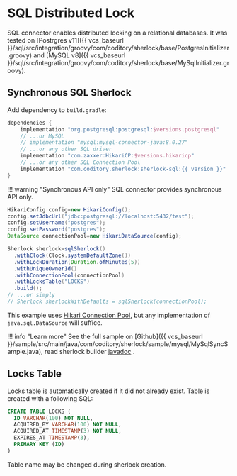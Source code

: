 # SQL Distributed Lock

SQL connector enables distributed locking on a relational databases.
It was tested on [Postrgres v11]({{ vcs_baseurl
}}/sql/src/integration/groovy/com/coditory/sherlock/base/PostgresInitializer.groovy)
and [MySQL v8]({{ vcs_baseurl }}/sql/src/integration/groovy/com/coditory/sherlock/base/MySqlInitializer.groovy).

## Synchronous SQL Sherlock

Add dependency to `build.gradle`:

```groovy
dependencies {
    implementation "org.postgresql:postgresql:$versions.postgresql"
    // ...or MySQL
    // implementation "mysql:mysql-connector-java:8.0.27"
    // ...or any other SQL driver
    implementation "com.zaxxer:HikariCP:$versions.hikaricp"
    // ...or any other SQL Connection Pool
    implementation "com.coditory.sherlock:sherlock-sql:{{ version }}"
}
```

!!! warning "Synchronous API only"
SQL connector provides synchronous API only.

```java
HikariConfig config=new HikariConfig();
config.setJdbcUrl("jdbc:postgresql://localhost:5432/test");
config.setUsername("postgres");
config.setPassword("postgres");
DataSource connectionPool=new HikariDataSource(config);

Sherlock sherlock=sqlSherlock()
  .withClock(Clock.systemDefaultZone())
  .withLockDuration(Duration.ofMinutes(5))
  .withUniqueOwnerId()
  .withConnectionPool(connectionPool)
  .withLocksTable("LOCKS")
  .build();
// ...or simply
// Sherlock sherlockWithDefaults = sqlSherlock(connectionPool);
```

This example uses [Hikari Connection Pool](https://github.com/brettwooldridge/HikariCP), but any implementation
of `java.sql.DataSource` will suffice.

!!! info "Learn more"
See the full sample on [Github]({{ vcs_baseurl
}}/sample/src/main/java/com/coditory/sherlock/sample/mysql/MySqlSyncSample.java),
read sherlock
builder [javadoc](https://www.javadoc.io/page/com.coditory.sherlock/sherlock-sql/latest/com/coditory/sherlock/SqlSherlockBuilder.html)
.

## Locks Table

Locks table is automatically created if it did not already exist.
Table is created with a following SQL:

```sql
CREATE TABLE LOCKS (
  ID VARCHAR(100) NOT NULL,
  ACQUIRED_BY VARCHAR(100) NOT NULL,
  ACQUIRED_AT TIMESTAMP(3) NOT NULL,
  EXPIRES_AT TIMESTAMP(3),
  PRIMARY KEY (ID)
)
```

Table name may be changed during sherlock creation.